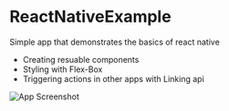 # ReactNativeExample
Simple app that demonstrates the basics of react native

* Creating resuable components
* Styling with Flex-Box
* Triggering actions in other apps with Linking api

![App Screenshot](http://image.prntscr.com/image/f272d6e370ea4c82871322f3348f3145.png)


